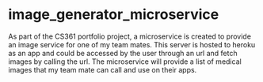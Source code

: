 # image_generator_microservice

As part of the CS361 portfolio project, a microservice is created to provide an image service for one of my team mates. 
This server is hosted to heroku as an app and could be accessed by the user through an url and fetch images by calling the url.
The microservice will provide a list of medical images that my team mate can call and use on their apps.
